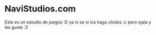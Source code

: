 # NaviStudios.com
Este es un estudio de juegos :D ya ni se si los hago chidos :c pero ojala y les guste :3
